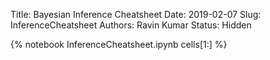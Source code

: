 Title: Bayesian Inference Cheatsheet
Date: 2019-02-07
Slug: InferenceCheatsheet
Authors: Ravin Kumar
Status: Hidden 


{% notebook InferenceCheatsheet.ipynb cells[1:] %}

